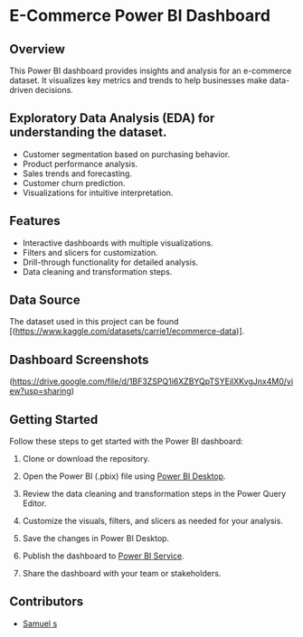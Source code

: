 # E-Commerce Power BI Dashboard

## Overview

This Power BI dashboard provides insights and analysis for an e-commerce dataset. It visualizes key metrics and trends to help businesses make data-driven decisions.

## Exploratory Data Analysis (EDA) for understanding the dataset.
- Customer segmentation based on purchasing behavior.
- Product performance analysis.
- Sales trends and forecasting.
- Customer churn prediction.
- Visualizations for intuitive interpretation.

## Features

- Interactive dashboards with multiple visualizations.
- Filters and slicers for customization.
- Drill-through functionality for detailed analysis.
- Data cleaning and transformation steps.

## Data Source

The dataset used in this project can be found [(https://www.kaggle.com/datasets/carrie1/ecommerce-data)].

## Dashboard Screenshots

(https://drive.google.com/file/d/1BF3ZSPQ1i6XZBYQpTSYEjlXKvgJnx4M0/view?usp=sharing)



## Getting Started

Follow these steps to get started with the Power BI dashboard:

1. Clone or download the repository.

2. Open the Power BI (.pbix) file using [Power BI Desktop](https://powerbi.microsoft.com/en-us/desktop/).

3. Review the data cleaning and transformation steps in the Power Query Editor.

4. Customize the visuals, filters, and slicers as needed for your analysis.

5. Save the changes in Power BI Desktop.

6. Publish the dashboard to [Power BI Service](https://powerbi.microsoft.com/en-us/power-bi-service/).

7. Share the dashboard with your team or stakeholders.

## Contributors

- [Samuel s]([insert_your_github_profile_link](https://github.com/Samuelsamraj))


